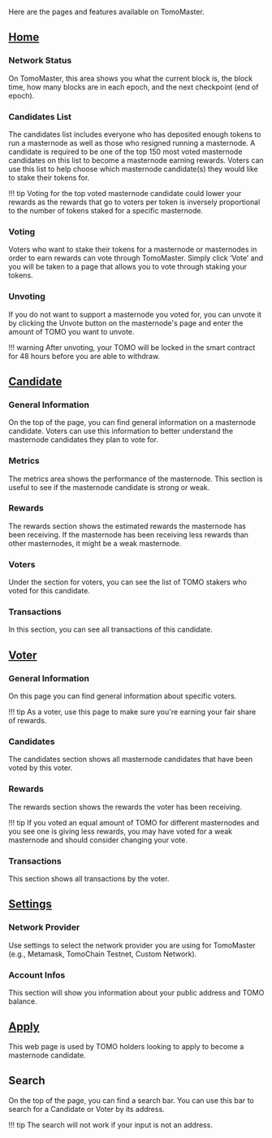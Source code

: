 Here are the pages and features available on TomoMaster.

## [Home](https://master.tomochain.com/)
### Network Status
On TomoMaster, this area shows you what the current block is, the block time, how many blocks are in each epoch, and the next checkpoint (end of epoch).


### Candidates List
The candidates list includes everyone who has deposited enough tokens to run a masternode as well as those who resigned running a masternode.
A candidate is required to be one of the top 150 most voted masternode candidates on this list to become a masternode earning rewards.
Voters can use this list to help choose which masternode candidate(s) they would like to stake their tokens for.

!!! tip
    Voting for the top voted masternode candidate could lower your rewards as the rewards that go to voters per token is inversely proportional to the number of tokens staked for a specific masternode.


### Voting
Voters who want to stake their tokens for a masternode or masternodes in order to earn rewards can vote through TomoMaster.
Simply click ‘Vote’ and you will be taken to a page that allows you to vote through staking your tokens.


### Unvoting
If you do not want to support a masternode you voted for, you can unvote it by clicking the Unvote button on the masternode's page and enter the amount of TOMO you want to unvote.

!!! warning
    After unvoting, your TOMO will be locked in the smart contract for 48 hours before you are able to withdraw.


## [Candidate](https://master.tomochain.com/candidate/0x98ffa09ae64a3ad63289ee0def385e6455b777e5)
### General Information
On the top of the page, you can find general information on a masternode candidate.
Voters can use this information to better understand the masternode candidates they plan to vote for.


### Metrics
The metrics area shows the performance of the masternode.
This section is useful to see if the masternode candidate is strong or weak.


### Rewards
The rewards section shows the estimated rewards the masternode has been receiving.
If the masternode has been receiving less rewards than other masternodes, it might be a weak masternode.


### Voters
Under the section for voters, you can see the list of TOMO stakers who voted for this candidate.


### Transactions
In this section, you can see all transactions of this candidate.


## [Voter](https://master.tomochain.com/voter/0x82d83629f48b690226af91547cbfbfc8a52b73e6)
### General Information
On this page you can find general information about specific voters.

!!! tip
    As a voter, use this page to make sure you're earning your fair share of rewards.


### Candidates
The candidates section shows all masternode candidates that have been voted by this voter.

### Rewards
The rewards section shows the rewards the voter has been receiving.

!!! tip
    If you voted an equal amount of TOMO for different masternodes and you see one is giving less rewards, you may have voted for a weak masternode and should consider changing your vote.


### Transactions
This section shows all transactions by the voter.


## [Settings](https://master.tomochain.com/setting)
### Network Provider
Use settings to select the network provider you are using for TomoMaster (e.g., Metamask, TomoChain Testnet, Custom Network).


### Account Infos
This section will show you information about your public address and TOMO balance.


## [Apply](https://master.tomochain.com/apply)
This web page is used by TOMO holders looking to apply to become a masternode candidate.

## Search
On the top of the page, you can find a search bar.
You can use this bar to search for a Candidate or Voter by its address.

!!! tip
    The search will not work if your input is not an address.
